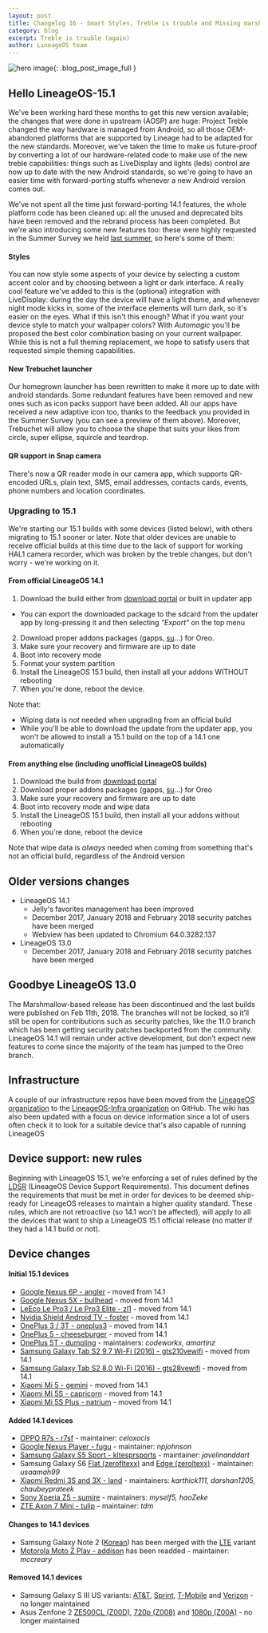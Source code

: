 ```yaml
---
layout: post
title: Changelog 16 - Smart Styles, Treble is trouble and Missing marshmallows
category: blog
excerpt: Treble is trouble (again)
author: LineageOS team
---
```


![hero image]({{site.baseurl}}/images/2018-02-23/lineageos-15.1-hero.png){: .blog_post_image_full }

## Hello LineageOS-15.1

We've been working hard these months to get this new version available; the changes that were
done in upstream (AOSP) are huge: Project Treble changed the way hardware is managed from Android,
so all those OEM-abandoned platforms that are supported by Lineage had to be adapted for the new standards. 
Moreover, we've taken the time to make us future-proof by converting a lot of our hardware-related
code to make use of the new treble capabilities: things such as LiveDisplay and lights (leds) control
are now up to date with the new Android standards, so we're going to have an easier time
with forward-porting stuffs whenever a new Android version comes out. 

We've not spent all the time just forward-porting 14.1 features, the whole platform code
has been cleaned up: all the unused and deprecated bits have been removed and the rebrand process has been
completed. But we're also introducing some new features too: these were highly requested 
in the Summer Survey we held [last summer]({{site.baseurl}}/Summer-Survey/), so here's some of them:

#### Styles 

You can now style some aspects of your device by selecting a custom accent color and by choosing between a light or dark interface. 
A really cool feature we've added to this is the (optional) integration with LiveDisplay: during the day the device will have a light theme, and whenever night mode kicks in, some of the interface elements will turn dark, so it's easier on the eyes. 
What if this isn't this enough? What if you want your device style to match your wallpaper colors? With _Automagic_ you'll be proposed the best color combination basing on your current wallpaper. 
While this is not a full theming replacement, we hope to satisfy users that requested simple theming capabilities. 

#### New Trebuchet launcher 

Our homegrown launcher has been rewritten to make it more up to date with android standards. Some redundant features have been removed and new ones such as icon packs support have been added.
All our apps have received a new adaptive icon too, thanks to the feedback you provided in the Summer Survey (you can see a preview of them above). 
Moreover, Trebuchet will allow you to choose the shape that suits your likes from circle, super ellipse, squircle and teardrop.

#### QR support in Snap camera 

There's now a QR reader mode in our camera app, which supports QR-encoded URLs, plain text, SMS, email addresses, contacts cards, events, phone numbers and location coordinates.

### Upgrading to 15.1

We're starting our 15.1 builds with some devices (listed below), with others migrating to 15.1 sooner or later. Note that older devices are unable to receive official builds at this time due to the lack of support for working HAL1 camera recorder, which was broken by the treble changes, but don't worry - we're working on it.

#### From official LineageOS 14.1 

 1. Download the build either from [download portal](https://download.lineageos.org) or built in updater app
   * You can export the downloaded package to the sdcard from the updater app by long-pressing it and then selecting _"Export"_ on the top menu
 2. Download proper addons packages (gapps, [su](https://download.lineageos.org/extras)...) for Oreo.
 3. Make sure your recovery and firmware are up to date
 4. Boot into recovery mode
 5. Format your system partition
 6. Install the LineageOS 15.1 build, then install all your addons WITHOUT rebooting
 7. When you're done, reboot the device.

Note that: 

 * Wiping data is _not_ needed when upgrading from an official build
 * While you'll be able to download the update from the updater app, you won't be allowed to install a 15.1 build on the top of a 14.1 one automatically

#### From anything else (including unofficial LineageOS builds)

 1. Download the build from [download portal](https://download.lineageos.org)
 2. Download proper addons packages (gapps, [su](https://download.lineageos.org/extras)...) for Oreo
 3. Make sure your recovery and firmware are up to date
 4. Boot into recovery mode and wipe data
 5. Install the LineageOS 15.1 build, then install all your addons without rebooting
 6. When you're done, reboot the device

Note that wipe data is _always_ needed when coming from something that's not an official build, regardless of the Android version

## Older versions changes
* LineageOS 14.1
  * Jelly's favorites management has been improved
  * December 2017, January 2018 and February 2018 security patches have been merged
  * Webview has been updated to Chromium 64.0.3282.137
* LineageOS 13.0
  * December 2017, January 2018 and February 2018 security patches have been merged

## Goodbye LineageOS 13.0
The Marshmallow-based release has been discontinued and the last builds were published on Feb 11th, 2018. The branches will not be locked, so it’ll still be open for contributions such as security patches, like the 11.0 branch which has been getting security patches backported from the community. LineageOS 14.1 will remain under active development, but don’t expect new features to come since the majority of the team has jumped to the Oreo branch.

## Infrastructure
A couple of our infrastructure repos have been moved from the [LineageOS organization](https://github.com/LineageOS) to the [LineageOS-Infra organization](https://github.com/lineageos-infra) on GitHub.
The wiki has also been updated with a focus on device information since a lot of users often check it to look for a suitable device that's also capable of running LineageOS

## Device support: new rules
Beginning with LineageOS 15.1, we’re enforcing a set of rules defined by the [LDSR](https://github.com/LineageOS/charter/blob/master/device-support-requirements.md) (LineageOS Device Support Requirements). This document defines the requirements that must be met in order for devices to be deemed ship-ready for LineageOS releases to maintain a higher quality standard. These rules, which are not retroactive (so 14.1 won’t be affected), will apply to all the devices that want to ship a LineageOS 15.1 official release (no matter if they had a 14.1 build or not).

## Device changes

#### Initial 15.1 devices

* [Google Nexus 6P - angler](https://wiki.lineageos.org/devices/angler) - moved from 14.1
* [Google Nexus 5X - bullhead](https://wiki.lineageos.org/devices/bullhead) - moved from 14.1
* [LeEco Le Pro3 / Le Pro3 Elite - zl1](https://wiki.lineageos.org/devices/zl1) - moved from 14.1
* [Nvidia Shield Android TV - foster](https://wiki.lineageos.org/devices/foster) - moved from 14.1
* [OnePlus 3 / 3T - oneplus3](https://wiki.lineageos.org/devices/oneplus3) - moved from 14.1
* [OnePlus 5 - cheeseburger](https://wiki.lineageos.org/devices/cheeseburger) - moved from 14.1
* [OnePlus 5T - dumpling](https://wiki.lineageos.org/devices/dumpling) - maintainers: _codeworkx, amartinz_
* [Samsung Galaxy Tab S2 9.7 Wi-Fi (2016) - gts210vewifi](https://wiki.lineageos.org/devices/gts210vewifi) - moved from 14.1
* [Samsung Galaxy Tab S2 8.0 Wi-Fi (2016) - gts28vewifi](https://wiki.lineageos.org/devices/gts28vewifi) - moved from 14.1
* [Xiaomi Mi 5 - gemini](https://wiki.lineageos.org/devices/gemini) - moved from 14.1
* [Xiaomi Mi 5S - capricorn](https://wiki.lineageos.org/devices/capricorn) - moved from 14.1
* [Xiaomi Mi 5S Plus - natrium](https://wiki.lineageos.org/devices/natrium) - moved from 14.1

#### Added 14.1 devices

* [OPPO R7s - r7sf](https://wiki.lineageos.org/devices/r7sf) - maintainer: _celoxocis_
* [Google Nexus Player - fugu](https://wiki.lineageos.org/devices/fugu/) - maintainer: _npjohnson_
* [Samsung Galaxy S5 Sport - kltesprsports](https://wiki.lineageos.org/devices/kltesprsports/) - maintainer: _javelinanddart_
* Samsung Galaxy S6 [Flat (zerofltexx)](https://wiki.lineageos.org/devices/zerofltexx) and [Edge (zeroltexx)](https://wiki.lineageos.org/devices/zeroltexx) - maintainer: _usaamah99_
* [Xiaomi Redmi 3S and 3X - land](https://wiki.lineageos.org/devices/land) - maintainers: _karthick111, darshan1205, chaubeyprateek_
* [Sony Xperia Z5 - sumire](https://wiki.lineageos.org/devices/sumire) - maintainers: _myself5, haoZeke_
* [ZTE Axon 7 Mini - tulip](https://wiki.lineageos.org/devices/tulip) - maintainer: _tdm_

#### Changes to 14.1 devices

* Samsung Galaxy Note 2 ([Korean](https://wiki.lineageos.org/devices/t0ltekor)) has been merged with the [LTE](https://wiki.lineageos.org/devices/t0lte) variant
* [Motorola Moto Z Play - addison](https://wiki.lineageos.org/devices/addison/) has been readded - maintainer: _mccreary_

#### Removed 14.1 devices

* Samsung Galaxy S III US variants: [AT&T](https://wiki.lineageos.org/devices/d2att), [Sprint](https://wiki.lineageos.org/devices/d2spr), [T-Mobile](https://wiki.lineageos.org/devices/d2tmo) and [Verizon](https://wiki.lineageos.org/devices/d2vzw) - no longer maintained
* Asus Zenfone 2 [ZE500CL (Z00D)](https://wiki.lineageos.org/devices/Z00D), [720p  (Z008)](https://wiki.lineageos.org/devices/Z008) and [1080p (Z00A)](https://wiki.lineageos.org/devices/Z00A ) - no longer maintained

